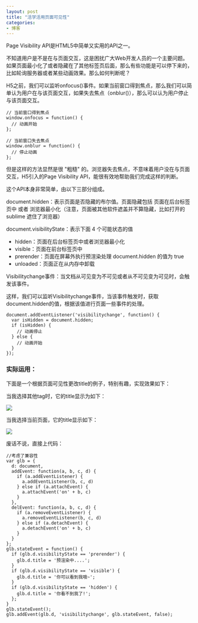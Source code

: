 ```yaml
---
layout: post
title: "活学活用页面可见性"
categories:
- 博客
---
```


Page Visibility API是HTML5中简单又实用的API之一。

不知道用户是不是在与页面交互，这是困扰广大Web开发人员的一个主要问题。如果页面最小化了或者隐藏在了其他标签页后面，那么有些功能是可以停下来的，比如轮询服务器或者某些动画效果。那么如何判断呢？

H5之前，我们可以监听onfocus()事件。如果当前窗口得到焦点，那么我们可以简单认为用户在与该页面交互，如果失去焦点（onblur()），那么可以认为用户停止与该页面交互。

```
// 当前窗口得到焦点
window.onfocus = function() {
  // 动画开始
};

// 当前窗口失去焦点
window.onblur = function() {
  // 停止动画
};
```

但是这样的方法显然是很 "粗糙" 的。浏览器失去焦点，不意味着用户没在与页面交互，H5引入的Page Visibility API，能很有效地帮助我们完成这样的判断。

这个API本身非常简单，由以下三部分组成。

document.hidden：表示页面是否隐藏的布尔值。页面隐藏包括 页面在后台标签页中 或者 浏览器最小化（注意，页面被其他软件遮盖并不算隐藏，比如打开的 sublime 遮住了浏览器）

document.visibilityState：表示下面 4 个可能状态的值

* hidden：页面在后台标签页中或者浏览器最小化
* visible：页面在前台标签页中
* prerender：页面在屏幕外执行预渲染处理 document.hidden 的值为 true
* unloaded：页面正在从内存中卸载

Visibilitychange事件：当文档从可见变为不可见或者从不可见变为可见时，会触发该事件。

这样，我们可以监听Visibilitychange事件，当该事件触发时，获取document.hidden的值，根据该值进行页面一些事件的处理。

```
document.addEventListener('visibilitychange', function() {
  var isHidden = document.hidden;
  if (isHidden) {
    // 动画停止
  } else {
    // 动画开始
  }
});
```

### 实际运用：

下面是一个根据页面可见性更改title的例子，特别有趣，实现效果如下：

当我选择其他tag时，它的title显示为如下：

![](../../../../img/page2.png)

当我选择当前页面，它的title显示如下：

![](../../../../img/page1.png)

废话不说，直接上代码：

```
//考虑了兼容性
var glb = {
  d: document,
  addEvent: function(a, b, c, d) {
    if (a.addEventListener) {
      a.addEventListener(b, c, d)
    } else if (a.attachEvent) {
      a.attachEvent('on' + b, c)
    }
  },
  delEvent: function(a, b, c, d) {
    if (a.removeEventListener) {
      a.removeEventListener(b, c, d)
    } else if (a.detachEvent) {
      a.detachEvent('on' + b, c)
    }
  }
};
glb.stateEvent = function() {
  if (glb.d.visibilityState == 'prerender') {
    glb.d.title = '预渲染中....';
  }
  if (glb.d.visibilityState == 'visible') {
    glb.d.title = '你可以看到我哦~';
  }
  if (glb.d.visibilityState == 'hidden') {
    glb.d.title = '你看不到我了!';
  };
}
glb.stateEvent();
glb.addEvent(glb.d, 'visibilitychange', glb.stateEvent, false);
```

